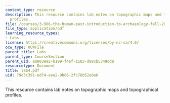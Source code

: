```yaml
---
content_type: resource
description: This resource contains lab notes on topographic maps and topographical
  profiles.
file: /courses/3-986-the-human-past-introduction-to-archaeology-fall-2006/79d3c391ed74eea29b862fc76b52e0e6_lab4.pdf
file_type: application/pdf
learning_resource_types:
- Labs
license: https://creativecommons.org/licenses/by-nc-sa/4.0/
ocw_type: OCWFile
parent_title: Labs
parent_type: CourseSection
parent_uid: a0803e92-b199-f46f-1183-d88cb5349dd8
resourcetype: Document
title: lab4.pdf
uid: 79d3c391-ed74-eea2-9b86-2fc76b52e0e6
---
```

This resource contains lab notes on topographic maps and topographical profiles.